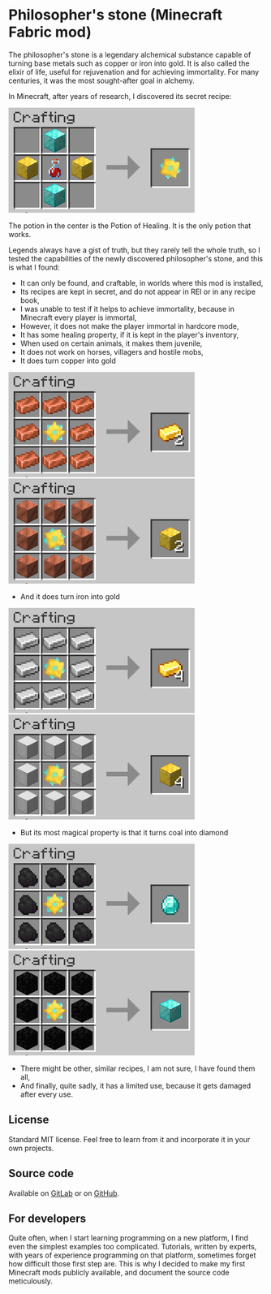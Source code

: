 # Philosopher's stone (Minecraft Fabric mod)

The philosopher's stone is a legendary  alchemical substance capable of turning base metals such as copper or iron into gold. It is also called the elixir of life, useful for rejuvenation and for achieving immortality. For many centuries, it was the most sought-after goal in alchemy. 

In Minecraft, after years of research, I discovered its secret recipe:

![Recipe](./images/crafting_recipe.png "Recipe")

The potion in the center is the Potion of Healing. It is the only potion that works.

Legends always have a gist of truth, but they rarely tell the whole truth, so I tested the capabilities of the newly discovered philosopher's stone, and this is what I found:
- It can only be found, and craftable, in worlds where this mod is installed,
- Its recipes are kept in secret, and do not appear in REI or in any recipe book,
- I was unable to test if it helps to achieve immortality, because in Minecraft every player is immortal,
- However, it does not make the player immortal in hardcore mode,
- It has some healing property, if it is kept in the player's inventory,
- When used on certain animals, it makes them juvenile,
- It does not work on horses, villagers and hostile mobs,
- It does turn copper into gold

![Recipe](./images/copper_ingot_recipe.png "Recipe") ![Recipe](./images/copper_block_recipe.png "Recipe")

- And it does turn iron into gold

![Recipe](./images/iron_ingot_recipe.png "Recipe") ![Recipe](./images/iron_block_recipe.png "Recipe")

- But its most magical property is that it turns coal into diamond

![Recipe](./images/coal_recipe.png "Recipe") ![Recipe](./images/coal_block_recipe.png "Recipe")

- There might be other, similar recipes, I am not sure, I have found them all,
- And finally, quite sadly, it has a limited use, because it gets damaged after every use.

## License

Standard MIT license. Feel free to learn from it and incorporate it in your own projects.

## Source code

Available on [GitLab](https://gitlab.com/pintergabor/philosopherstone.git) or on [GitHub](https://github.com/pinter-gabor-at/philosopherstone.git).

## For developers

Quite often, when I start learning programming on a new platform, I find even the simplest examples too complicated.
Tutorials, written by experts, with years of experience programming on that platform, sometimes forget how difficult those first step are.
This is why I decided to make my first Minecraft mods publicly available, and document the source code meticulously.

